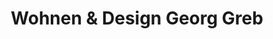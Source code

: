 ---
title: "Wohnen & Design Georg Greb"
url: /bamberg/wohnen-und-design-georg-greb/
shop: Raumausstattung
---